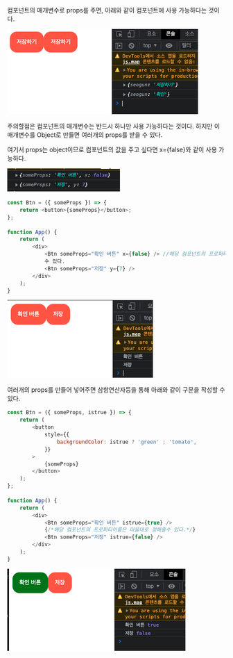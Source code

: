 컴포넌트의 매개변수로 props를 주면, 아래와 같이 컴포넌트에 사용 가능하다는 것이다.

![1](images/1.png)

주의할점은 컴포넌트의 매개변수는 반드시 하나만 사용 가능하다는 것이다. 하지만 이 매개변수를 Object로
만들면 여러개의 props를 받을 수 있다.

여기서 props는 object이므로 컴포넌트의 값을 주고 싶다면 x={false}와 같이 사용 가능하다.

![2](images/2.png)

```javascript
const Btn = ({ someProps }) => {
    return <button>{someProps}</button>;
};

function App() {
    return (
        <div>
            <Btn someProps="확인 버튼" x={false} /> //해당 컴포넌트의 프로퍼티이름은 마음대로 정해줄
            수 있다.
            <Btn someProps="저장" y={7} />
        </div>
    );
}
```

![3](images/3.png)

여러개의 props를 만들어 넣어주면 삼항연산자등을 통해 아래와 같이 구문을 작성할 수 있다.

```javascript
const Btn = ({ someProps, istrue }) => {
    return (
        <button
            style={{
                backgroundColor: istrue ? 'green' : 'tomato',
            }}
        >
            {someProps}
        </button>
    );
};

function App() {
    return (
        <div>
            <Btn someProps="확인 버튼" istrue={true} />
            {/*해당 컴포넌트의 프로퍼티이름은 마음대로 정해줄수 있다.*/}
            <Btn someProps="저장" istrue={false} />
        </div>
    );
}
```

![4](images/4.png)
